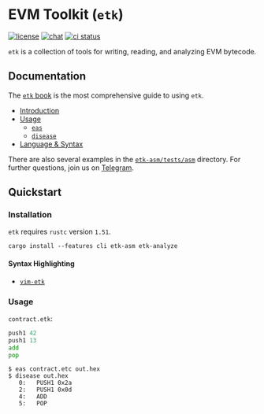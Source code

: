 # EVM Toolkit (`etk`)

[![license](https://img.shields.io/badge/license-MIT%2FApache--2.0-blue)](https://github.com/quilt/etk)
[![chat](https://img.shields.io/badge/chat-telegram-informational)](https://t.me/joinchat/c-Cusp7Zh1tiM2Vh)
[![ci status](https://github.com/lightclient/eipv/workflows/ci/badge.svg)](https://github.com/quilt/etk/actions)

`etk` is a collection of tools for writing, reading, and analyzing EVM bytecode.

## Documentation

The [`etk` book](https://quilt.github.io/etk) is the most comprehensive guide to using `etk`.
* [Introduction](https://quilt.github.io/etk)
* [Usage](https://quilt.github.io/etk/ch01-cli/index.html)
    * [`eas`](https://quilt.github.io/etk/ch01-cli/ch01-eas.html)
    * [`disease`](https://quilt.github.io/etk/ch01-cli/ch02-disease.html)
* [Language & Syntax](https://quilt.github.io/etk/ch02-lang/index.html)

There are also several examples in the [`etk-asm/tests/asm`](etk-asm/tests/asm) directory. For further questions, join us on [Telegram](https://t.me/joinchat/c-Cusp7Zh1tiM2Vh).

## Quickstart

### Installation

`etk` requires `rustc` version `1.51`.

```console
cargo install --features cli etk-asm etk-analyze
```

#### Syntax Highlighting
* [`vim-etk`](https://github.com/quilt/vim-etk)

### Usage
`contract.etk`:
```asm
push1 42
push1 13
add
pop
```
```console
$ eas contract.etc out.hex
$ disease out.hex
   0:   PUSH1 0x2a
   2:   PUSH1 0x0d
   4:   ADD
   5:   POP
```


